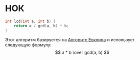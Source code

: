 # НОК
```cpp
int lcd(int a, int b) {
    return a / gcd(a, b) * b;
}
```
Этот алгоритм базируется на [Алгорите Евклида](https://ru.wikipedia.org/wiki/Алгоритм_Евклида)
и использует следующую формулу:<br>
$$ a * b \over gcd(a, b) $$ 
<!-- replit не поддерживает формулы. Грустно( -->
